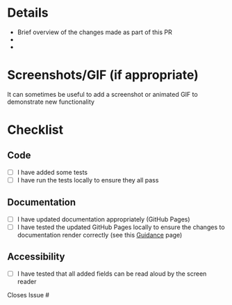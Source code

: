 # Details

- Brief overview of the changes made as part of this PR
-
-

# Screenshots/GIF (if appropriate)

It can sometimes be useful to add a screenshot or animated GIF to demonstrate new functionality

# Checklist

## Code
- [ ] I have added some tests
- [ ] I have run the tests locally to ensure they all pass

## Documentation
- [ ] I have updated documentation appropriately (GitHub Pages)
- [ ] I have tested the updated GitHub Pages locally to ensure the changes to documentation render correctly (see this [Guidance](https://ese-peasy.github.io/PosturePerfection/guidance.html) page)

## Accessibility
- [ ] I have tested that all added fields can be read aloud by the screen reader

Closes Issue #
